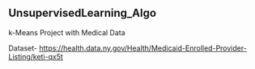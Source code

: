 ## UnsupervisedLearning_Algo
k-Means Project with Medical Data

Dataset- https://health.data.ny.gov/Health/Medicaid-Enrolled-Provider-Listing/keti-qx5t


